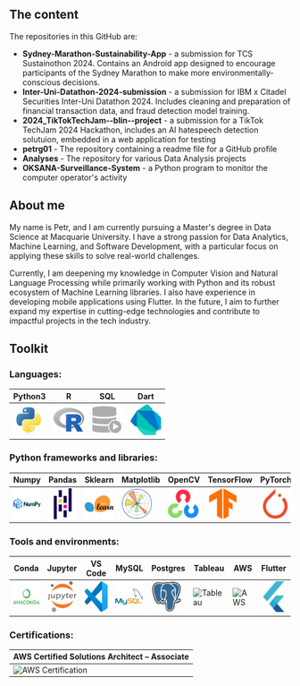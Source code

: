 ## The content
The repositories in this GitHub are:
- **Sydney-Marathon-Sustainability-App** - a submission for TCS Sustainothon 2024. Contains an Android app designed to encourage participants of the Sydney Marathon to make more environmentally-conscious decisions.
- **Inter-Uni-Datathon-2024-submission** - a submission for IBM x Citadel Securities Inter-Uni Datathon 2024. Includes cleaning and preparation of financial transaction data, and fraud detection model training.
- **2024_TikTokTechJam--blin--project** - a submission for a TikTok TechJam 2024 Hackathon, includes an AI hatespeech detection solutuion, embedded in a web application for testing
- **petrg01** - The repository containing a readme file for a GitHub profile
- **Analyses** - The repository for various Data Analysis projects
- **OKSANA-Surveillance-System** - a Python program to monitor the computer operator's activity

## About me
My name is Petr, and I am currently pursuing a Master's degree in Data Science at Macquarie University. I have a strong passion for Data Analytics, Machine Learning, and Software Development, with a particular focus on applying these skills to solve real-world challenges.

Currently, I am deepening my knowledge in Computer Vision and Natural Language Processing while primarily working with Python and its robust ecosystem of Machine Learning libraries. I also have experience in developing mobile applications using Flutter. In the future, I aim to further expand my expertise in cutting-edge technologies and contribute to impactful projects in the tech industry.

## Toolkit
### Languages:
| Python3 | R | SQL | Dart |
|----------|----------|----------|-----|
|<img src="https://github.com/devicons/devicon/blob/master/icons/python/python-original.svg" title="Python"  alt="Python" width="55" height="55"/>|<img src="https://github.com/devicons/devicon/blob/master/icons/r/r-original.svg" title="R"  alt="R" width="55" height="55"/>|<img src="https://github.com/devicons/devicon/blob/master/icons/sqldeveloper/sqldeveloper-plain.svg" title="SQL"  alt="SQL" width="55" height="55"/>|<img src="https://github.com/devicons/devicon/blob/master/icons/dart/dart-original.svg" title="Dart"  alt="Dart" width="55" height="55"/>

### Python frameworks and libraries:

| Numpy | Pandas | Sklearn | Matplotlib | OpenCV | TensorFlow | PyTorch |
|----------|----------|----------|----------|----------|----------|----------|
| <img src="https://github.com/devicons/devicon/blob/master/icons/numpy/numpy-original-wordmark.svg" title="Numpy" alt="Numpy" width="55" height="55"/>|  <img src="https://github.com/devicons/devicon/blob/master/icons/pandas/pandas-original.svg" title="Pandas" alt="Pandas" width="55" height="55"/>|  <img src="https://github.com/devicons/devicon/blob/master/icons/scikitlearn/scikitlearn-original.svg" title="sklearn" alt="sklearn" width="55" height="55"/>|  <img src="https://github.com/devicons/devicon/blob/master/icons/matplotlib/matplotlib-original.svg" title="mpl" alt="mpl" width="55" height="55"/>| <img src="https://github.com/devicons/devicon/blob/master/icons/opencv/opencv-original.svg" title="mpl" alt="mpl" width="55" height="55"/>| <img src="https://github.com/devicons/devicon/blob/master/icons/tensorflow/tensorflow-original.svg" title="TensorFlow" alt="TensorFlow" width="55" height="55"/>| <img src="https://github.com/devicons/devicon/blob/master/icons/pytorch/pytorch-original.svg" title="PyTorch" alt="PyTorch" width="55" height="55"/>|

### Tools and environments:

| Conda | Jupyter | VS Code | MySQL | Postgres | Tableau | AWS | Flutter |
|----------|----------|----------|----------|----------|----------|----------|----------|
|<img src="https://github.com/devicons/devicon/blob/master/icons/anaconda/anaconda-original-wordmark.svg" title="Anaconda" alt="Conda" width="55" height="55"/>|<img src="https://github.com/devicons/devicon/blob/master/icons/jupyter/jupyter-original-wordmark.svg" title="Jupyter" alt="Jupyter" width="55" height="55"/>|<img src="https://github.com/devicons/devicon/blob/master/icons/vscode/vscode-original.svg" title="VS Code" alt="VS Code" width="55" height="55"/>|<img src="https://github.com/devicons/devicon/blob/master/icons/mysql/mysql-original-wordmark.svg" title="MySQL" alt="MySQL" width="55" height="55"/>|<img src="https://github.com/devicons/devicon/blob/master/icons/postgresql/postgresql-original.svg" title="Postgres" alt="Postgres" width="55" height="55"/>|<img src="https://upload.wikimedia.org/wikipedia/commons/3/3b/Tableau_Logo.png" title="Tableau" alt="Tableau" width="55" height="55"/>|<img src="https://d1.awsstatic.com/training-and-certification/Certification%20Badges/AWS-Certified_Solutions-Architect_Associate_512x512.2e16d0ba.fill-400x400.png" title="AWS" alt="AWS" width="55" height="55"/>|<img src="https://github.com/devicons/devicon/blob/master/icons/flutter/flutter-original.svg" title="Flutter" alt="Flutter" width="55" height="55"/>|

### Certifications:

| AWS Certified Solutions Architect – Associate |
|-----------------------------------------------|
|<img src="https://d1.awsstatic.com/training-and-certification/Certification%20Badges/AWS-Certified_Solutions-Architect_Associate_512x512.2e16d0ba.fill-400x400.png" title="AWS Certified Solutions Architect – Associate" alt="AWS Certification" width="120" height="120"/>|







<!--
**petrg01/petrg01** is a ✨ _special_ ✨ repository because its `README.md` (this file) appears on your GitHub profile.

Here are some ideas to get you started:

- 🔭 I’m currently working on ...
- 🌱 I’m currently learning ...
- 👯 I’m looking to collaborate on ...
- 🤔 I’m looking for help with ...
- 💬 Ask me about ...
- 📫 How to reach me: ...
- 😄 Pronouns: ...
- ⚡ Fun fact: ...
-->
